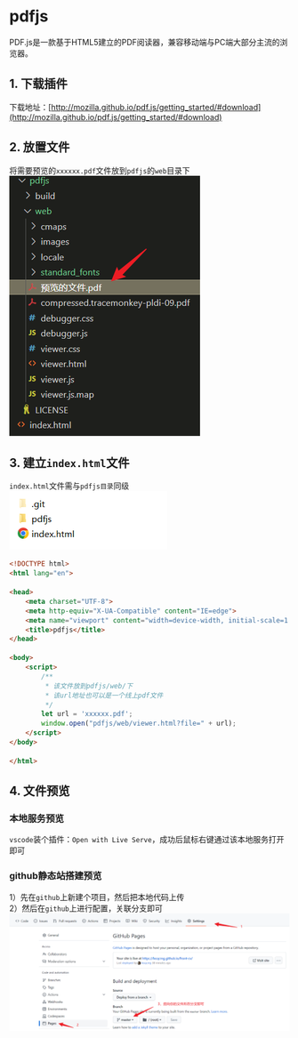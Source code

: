 # pdfjs

PDF.js是一款基于HTML5建立的PDF阅读器，兼容移动端与PC端大部分主流的浏览器。

## 1. 下载插件

下载地址：[http://mozilla.github.io/pdf.js/getting_started/#download](http://mozilla.github.io/pdf.js/getting_started/#download)

## 2. 放置文件

将需要预览的`xxxxxx.pdf`文件放到`pdfjs`的`web`目录下 <br/>
![同级目录](../../images/pdfjs/03.png)


## 3. 建立`index.html`文件

`index.html`文件需与`pdfjs目录`同级 <br/>
![同级目录](../../images/pdfjs/01.png)

```html
<!DOCTYPE html>
<html lang="en">

<head>
    <meta charset="UTF-8">
    <meta http-equiv="X-UA-Compatible" content="IE=edge">
    <meta name="viewport" content="width=device-width, initial-scale=1.0">
    <title>pdfjs</title>
</head>

<body>
    <script>
        /**
         * 该文件放到pdfjs/web/下
         * 该url地址也可以是一个线上pdf文件
         */
        let url = 'xxxxxx.pdf'; 
        window.open("pdfjs/web/viewer.html?file=" + url);
    </script>
</body>

</html>
```

## 4. 文件预览

### 本地服务预览

`vscode`装个插件：`Open with Live Serve`，成功后鼠标右键通过该本地服务打开即可

### github静态站搭建预览

1）先在`github`上新建个项目，然后把本地代码上传 <br/>
2）然后在`github`上进行配置，关联分支即可<br/>
![github分支关联](../../images/pdfjs/02.png)



